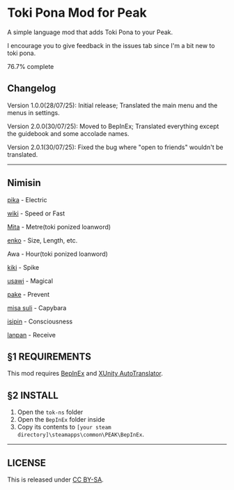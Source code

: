 # Toki Pona Mod for Peak

A simple language mod that adds Toki Pona to your Peak.

I encourage you to give feedback in the issues tab since I'm a bit new to toki pona.

76.7% complete

## Changelog
Version 1.0.0(28/07/25): Initial release; Translated the main menu and the menus in settings. 

Version 2.0.0(30/07/25): Moved to BepInEx; Translated everything except the guidebook and some accolade names.

Version 2.0.1(30/07/25): Fixed the bug where "open to friends" wouldn't be translated.

---

## Nimisin
[pika](https://sona.pona.la/wiki/pika) - Electric

[wiki](https://app.glosbe.com/mis_tok/en/wiki) - Speed or Fast

[Mita](https://www.reddit.com/r/tokipona/comments/kjeapa/comment/ggw5zbb/) - Metre(toki ponized loanword)

[enko](https://sona.pona.la/wiki/enko) - Size, Length, etc.

Awa - Hour(toki ponized loanword)

[kiki](https://sona.pona.la/wiki/kiki) - Spike

[usawi](https://sona.pona.la/wiki/usawi) - Magical

[pake](https://sona.pona.la/wiki/pake) - Prevent

[misa suli](https://sona.pona.la/wiki/Nonstandard_animal_words#misa) - Capybara

[isipin](https://sona.pona.la/wiki/isipin) - Consciousness

[lanpan](https://en.wiktionary.org/wiki/Appendix:Toki_Pona/lanpan) - Receive


## §1 REQUIREMENTS

This mod requires [BepInEx](https://github.com/BepInEx/BepInEx/releases/tag/v5.4.23.3) and [XUnity AutoTranslator](https://github.com/bbepis/XUnity.AutoTranslator).


## §2 INSTALL

1. Open the `tok-ns` folder
2. Open the `BepInEx` folder inside
3. Copy its contents to `[your steam directory]\steamapps\common\PEAK\BepInEx`.

---


## LICENSE


This is released under [CC BY-SA](https://creativecommons.org/licenses/by-sa/4.0/).
